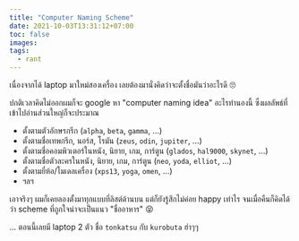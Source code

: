 ```yaml
---
title: "Computer Naming Scheme"
date: 2021-10-03T13:31:12+07:00
toc: false
images:
tags:
  - rant
---
```


เนื่องจากได้ laptop มาใหม่สองเครื่อง เลยต้องมานั่งคิดว่าจะตั้งชื่อมันว่าอะไรดี 🙄

ปกติเวลาคิดไม่ออกผมก็จะ google หา "computer naming idea" อะไรทำนองนี้ ซึ่งผลลัพธ์ที่เข้าไปอ่านส่วนใหญ่ก็จะประมาณ

* ตั้งตามตัวอักษรกรีก (`alpha`, `beta`, `gamma`, ...)
* ตั้งตามชื่อเทพกรีก, นอร์ส, โรมัน (`zeus`, `odin`, `jupiter`, ...)
* ตั้งตามชื่อคอมพิวเตอร์ในหนัง, นิยาย, เกม, การ์ตูน (`glados`, `hal9000`, `skynet`, ...)
* ตั้งตามชื่อตัวละครในหนัง, นิยาย, เกม, การ์ตูน (`neo`, `yoda`, `elliot`, ...)
* ตั้งตามยี่ห้อ/โมเดลเครื่อง (`xps13`, `yoga`, `omen`, ...)
* ฯลฯ

เอาจริงๆ ผมก็เคยลองตั้งมาทุกแบบที่ลิสต์ด้านบน แต่ก็ยังรู้สึกไม่ค่อย happy เท่าไร จนเมื่อคืนก็คิดได้ว่า scheme ที่ถูกใจน่าจะเป็นแนว "ชื่ออาหาร" 😝

... ตอนนี้เลยมี laptop 2 ตัว ชื่อ `tonkatsu` กับ `kurobuta` ฮ่าๆๆ
